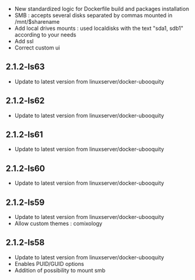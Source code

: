 - New standardized logic for Dockerfile build and packages installation
- SMB : accepts several disks separated by commas mounted in /mnt/$sharename
- Add local drives mounts : used localdisks with the text "sda1, sdb1" according to your needs
- Add ssl
- Correct custom ui

## 2.1.2-ls63

- Update to latest version from linuxserver/docker-ubooquity

## 2.1.2-ls62

- Update to latest version from linuxserver/docker-ubooquity

## 2.1.2-ls61

- Update to latest version from linuxserver/docker-ubooquity

## 2.1.2-ls60

- Update to latest version from linuxserver/docker-ubooquity

## 2.1.2-ls59

- Update to latest version from linuxserver/docker-ubooquity
- Allow custom themes : comixology

## 2.1.2-ls58

- Update to latest version from linuxserver/docker-ubooquity
- Enables PUID/GUID options
- Addition of possibility to mount smb

